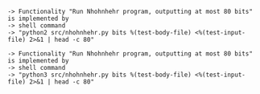     -> Functionality "Run Nhohnhehr program, outputting at most 80 bits" is implemented by
    -> shell command
    -> "python2 src/nhohnhehr.py bits %(test-body-file) <%(test-input-file) 2>&1 | head -c 80"

    -> Functionality "Run Nhohnhehr program, outputting at most 80 bits" is implemented by
    -> shell command
    -> "python3 src/nhohnhehr.py bits %(test-body-file) <%(test-input-file) 2>&1 | head -c 80"
